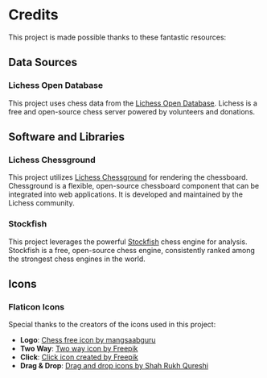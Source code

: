 # Credits

This project is made possible thanks to these fantastic resources:

## Data Sources

### Lichess Open Database
This project uses chess data from the [Lichess Open Database](https://database.lichess.org/). Lichess is a free and open-source chess server powered by volunteers and donations.

## Software and Libraries

### Lichess Chessground
This project utilizes [Lichess Chessground](https://github.com/lichess-org/chessground) for rendering the chessboard. Chessground is a flexible, open-source chessboard component that can be integrated into web applications. It is developed and maintained by the Lichess community.

### Stockfish
This project leverages the powerful [Stockfish](https://stockfishchess.org/) chess engine for analysis. Stockfish is a free, open-source chess engine, consistently ranked among the strongest chess engines in the world.

## Icons

### Flaticon Icons
Special thanks to the creators of the icons used in this project:

- **Logo**: <a href="https://www.flaticon.com/free-icon/chess_4072286" title="chess icons">Chess free icon by mangsaabguru</a>
- **Two Way**: <a href="https://www.flaticon.com/free-icon/two-way_3381675" title="Two way icons">Two way icon by Freepik</a>
- **Click**: <a href="https://www.flaticon.com/free-icon/click_1481058" title="click icons">Click icon created by Freepik</a>
- **Drag & Drop**: <a href="https://www.flaticon.com/free-icon/drop_11784246" title="drag and drop icons">Drag and drop icons by Shah Rukh Qureshi</a>
